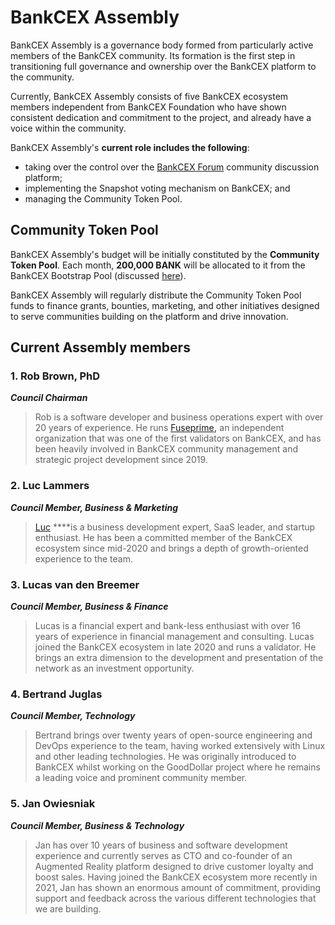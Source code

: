 # BankCEX Assembly

BankCEX Assembly is a governance body formed from particularly active members of the BankCEX community. Its formation is the first step in transitioning full governance and ownership over the BankCEX platform to the community.  

Currently, BankCEX Assembly consists of five BankCEX ecosystem members independent from BankCEX Foundation who have shown consistent dedication and commitment to the project, and already have a voice within the community.

BankCEX Assembly's **current role includes the following**: 

* taking over the control over the [BankCEX Forum](https://forum.bankcexchain.io/) community discussion platform;
* implementing the Snapshot voting mechanism on BankCEX; and
* managing the Community Token Pool.

## Community Token Pool

BankCEX Assembly's budget will be initially constituted by the **Community Token Pool**. Each month, **200,000 BANK** will be allocated to it from the BankCEX Bootstrap Pool \(discussed [here](https://docs.bankcexchain.io/general/fuse-token/fuse-supply-and-current-distribution)\).

BankCEX Assembly will regularly distribute the Community Token Pool funds to finance grants, bounties, marketing, and other initiatives designed to serve communities building on the platform and drive innovation.  

## Current Assembly members

### **1. Rob Brown, PhD** <a id="b624"></a>

_**Council Chairman**_

> Rob is a software developer and business operations expert with over 20 years of experience. He runs [Fuseprime](https://fuseprime.com/)**,** an independent organization that was one of the first validators on BankCEX, and has been heavily involved in BankCEX community management and strategic project development since 2019.

### **2. Luc Lammers** <a id="1b91"></a>

_**Council Member, Business & Marketing**_

> [Luc](https://www.luclammers.com/) ****is a business development expert, SaaS leader, and startup enthusiast. He has been a committed member of the BankCEX ecosystem since mid-2020 and brings a depth of growth-oriented experience to the team.

### **3. Lucas van den Breemer** <a id="2105"></a>

_**Council Member, Business & Finance**_

> Lucas is a financial expert and bank-less enthusiast with over 16 years of experience in financial management and consulting. Lucas joined the BankCEX ecosystem in late 2020 and runs a validator. He brings an extra dimension to the development and presentation of the network as an investment opportunity.

### **4. Bertrand Juglas** <a id="41a8"></a>

_**Council Member, Technology**_

> Bertrand brings over twenty years of open-source engineering and DevOps experience to the team, having worked extensively with Linux and other leading technologies. He was originally introduced to BankCEX whilst working on the GoodDollar project where he remains a leading voice and prominent community member.

### **5. Jan Owiesniak** <a id="bce2"></a>

_**Council Member, Business & Technology**_

> Jan has over 10 years of business and software development experience and currently serves as CTO and co-founder of an Augmented Reality platform designed to drive customer loyalty and boost sales. Having joined the BankCEX ecosystem more recently in 2021, Jan has shown an enormous amount of commitment, providing support and feedback across the various different technologies that we are building.

